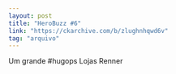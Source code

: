 ```yaml
---
layout: post
title: "HeroBuzz #6"
link: "https://ckarchive.com/b/zlughnhqwd6v"
tag: "arquivo"
---
```

Um grande #hugops Lojas Renner